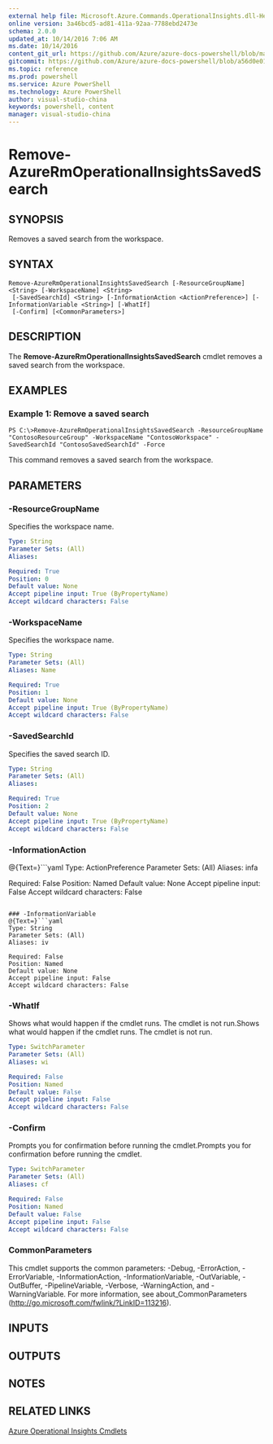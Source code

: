 ```yaml
---
external help file: Microsoft.Azure.Commands.OperationalInsights.dll-Help.xml
online version: 3a46bcd5-ad81-411a-92aa-7788ebd2473e
schema: 2.0.0
updated_at: 10/14/2016 7:06 AM
ms.date: 10/14/2016
content_git_url: https://github.com/Azure/azure-docs-powershell/blob/master/azureps-cmdlets-docs/ResourceManager/AzureRM.OperationalInsights/v2.0/CmdletMDs/Remove-AzureRmOperationalInsightsSavedSearch.md
gitcommit: https://github.com/Azure/azure-docs-powershell/blob/a56d0e01e65c2c33aa2af13dd29addc94ead6e88/azureps-cmdlets-docs/ResourceManager/AzureRM.OperationalInsights/v2.0/CmdletMDs/Remove-AzureRmOperationalInsightsSavedSearch.md
ms.topic: reference
ms.prod: powershell
ms.service: Azure PowerShell
ms.technology: Azure PowerShell
author: visual-studio-china
keywords: powershell, content
manager: visual-studio-china
---
```


# Remove-AzureRmOperationalInsightsSavedSearch

## SYNOPSIS
Removes a saved search from the workspace.

## SYNTAX

```
Remove-AzureRmOperationalInsightsSavedSearch [-ResourceGroupName] <String> [-WorkspaceName] <String>
 [-SavedSearchId] <String> [-InformationAction <ActionPreference>] [-InformationVariable <String>] [-WhatIf]
 [-Confirm] [<CommonParameters>]
```

## DESCRIPTION
The **Remove-AzureRmOperationalInsightsSavedSearch** cmdlet removes a saved search from the workspace.

## EXAMPLES

### Example 1: Remove a saved search
```
PS C:\>Remove-AzureRmOperationalInsightsSavedSearch -ResourceGroupName "ContosoResourceGroup" -WorkspaceName "ContosoWorkspace" -SavedSearchId "ContosoSavedSearchId" -Force
```

This command removes a saved search from the workspace.

## PARAMETERS

### -ResourceGroupName
Specifies the workspace name.

```yaml
Type: String
Parameter Sets: (All)
Aliases: 

Required: True
Position: 0
Default value: None
Accept pipeline input: True (ByPropertyName)
Accept wildcard characters: False
```

### -WorkspaceName
Specifies the workspace name.

```yaml
Type: String
Parameter Sets: (All)
Aliases: Name

Required: True
Position: 1
Default value: None
Accept pipeline input: True (ByPropertyName)
Accept wildcard characters: False
```

### -SavedSearchId
Specifies the saved search ID.

```yaml
Type: String
Parameter Sets: (All)
Aliases: 

Required: True
Position: 2
Default value: None
Accept pipeline input: True (ByPropertyName)
Accept wildcard characters: False
```

### -InformationAction
@{Text=}```yaml
Type: ActionPreference
Parameter Sets: (All)
Aliases: infa

Required: False
Position: Named
Default value: None
Accept pipeline input: False
Accept wildcard characters: False
```

### -InformationVariable
@{Text=}```yaml
Type: String
Parameter Sets: (All)
Aliases: iv

Required: False
Position: Named
Default value: None
Accept pipeline input: False
Accept wildcard characters: False
```

### -WhatIf
Shows what would happen if the cmdlet runs.
The cmdlet is not run.Shows what would happen if the cmdlet runs.
The cmdlet is not run.

```yaml
Type: SwitchParameter
Parameter Sets: (All)
Aliases: wi

Required: False
Position: Named
Default value: False
Accept pipeline input: False
Accept wildcard characters: False
```

### -Confirm
Prompts you for confirmation before running the cmdlet.Prompts you for confirmation before running the cmdlet.

```yaml
Type: SwitchParameter
Parameter Sets: (All)
Aliases: cf

Required: False
Position: Named
Default value: False
Accept pipeline input: False
Accept wildcard characters: False
```

### CommonParameters
This cmdlet supports the common parameters: -Debug, -ErrorAction, -ErrorVariable, -InformationAction, -InformationVariable, -OutVariable, -OutBuffer, -PipelineVariable, -Verbose, -WarningAction, and -WarningVariable. For more information, see about_CommonParameters (http://go.microsoft.com/fwlink/?LinkID=113216).

## INPUTS

## OUTPUTS

## NOTES

## RELATED LINKS

[Azure Operational Insights Cmdlets](.\AzureRM.OperationalInsights.md)

